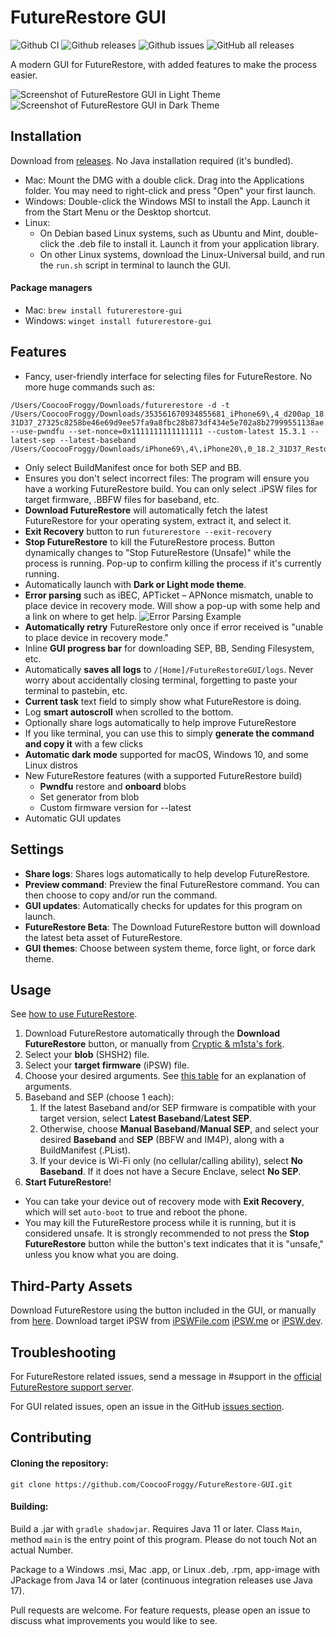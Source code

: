 # FutureRestore GUI
![Github CI](https://img.shields.io/github/actions/workflow/status/CoocooFroggy/FutureRestore-GUI/build.yml?branch=master)
![Github releases](https://img.shields.io/github/v/release/CoocooFroggy/FutureRestore-GUI?include_prereleases.svg)
![Github issues](https://img.shields.io/github/issues/CoocooFroggy/FutureRestore-GUI.svg)
![GitHub all releases](https://img.shields.io/github/downloads/CoocooFroggy/FutureRestore-GUI/total)

A modern GUI for FutureRestore, with added features to make the process easier.

![Screenshot of FutureRestore GUI in Light Theme](.github/Light.png?raw=true "FutureRestore GUI Light")
![Screenshot of FutureRestore GUI in Dark Theme](.github/Dark.png?raw=true "FutureRestore GUI Dark")

## Installation

Download from [releases](https://github.com/CoocooFroggy/FutureRestore-GUI/releases). No Java installation required (it's bundled).

- Mac: Mount the DMG with a double click. Drag into the Applications folder. You may need to right-click and press "Open" your first launch.
- Windows: Double-click the Windows MSI to install the App. Launch it from the Start Menu or the Desktop shortcut.  
- Linux:  
  - On Debian based Linux systems, such as Ubuntu and Mint, double-click the .deb file to install it. Launch it from your application library.  
  - On other Linux systems, download the Linux-Universal build, and run the `run.sh` script in terminal to launch the GUI.

#### Package managers

- Mac: `brew install futurerestore-gui`
- Windows: `winget install futurerestore-gui`

## Features

- Fancy, user-friendly interface for selecting files for FutureRestore. No more huge commands such as:
```
/Users/CoocooFroggy/Downloads/futurerestore -d -t /Users/CoocooFroggy/Downloads/353561670934855681_iPhone69\,4_d200ap_18.2-31D37_27325c8258be46e69d9ee57fa9a8fbc28b873df434e5e702a8b27999551138ae.shsh2 --use-pwndfu --set-nonce=0x1111111111111111 --custom-latest 15.3.1 --latest-sep --latest-baseband /Users/CoocooFroggy/Downloads/iPhone69\,4\,iPhone20\,0_18.2_31D37_Restore.ipsw
```
- Only select BuildManifest once for both SEP and BB.
- Ensures you don't select incorrect files: The program will ensure you have a working FutureRestore build. You can only select .iPSW files for target firmware, .BBFW files for baseband, etc.
- **Download FutureRestore** will automatically fetch the latest FutureRestore for your operating system, extract it, and select it.
- **Exit Recovery** button to run `futurerestore --exit-recovery`
- **Stop FutureRestore** to kill the FutureRestore process. Button dynamically changes to "Stop FutureRestore (Unsafe)" while the process is running. Pop-up to confirm killing the process if it's currently running.
- Automatically launch with **Dark or Light mode theme**.
- **Error parsing** such as iBEC, APTicket – APNonce mismatch, unable to place device in recovery mode. Will show a pop-up with some help and a link on where to get help. 
![Error Parsing Example](.github/AP%20Nonce%20Error.png?raw=true "FutureRestore GUI AP Nonce Error")
- **Automatically retry** FutureRestore only once if error received is "unable to place device in recovery mode."
- Inline **GUI progress bar** for downloading SEP, BB, Sending Filesystem, etc.
- Automatically **saves all logs** to `/[Home]/FutureRestoreGUI/logs`. Never worry about accidentally closing terminal, forgetting to paste your terminal to pastebin, etc.
- **Current task** text field to simply show what FutureRestore is doing.
- Log **smart autoscroll** when scrolled to the bottom.
- Optionally share logs automatically to help improve FutureRestore
- If you like terminal, you can use this to simply **generate the command and copy it** with a few clicks
- **Automatic dark mode** supported for macOS, Windows 10, and some Linux distros
- New FutureRestore features (with a supported FutureRestore build)
  - **Pwndfu** restore and **onboard** blobs
  - Set generator from blob
  - Custom firmware version for --latest 
- Automatic GUI updates

## Settings

- **Share logs**: Shares logs automatically to help develop FutureRestore.
- **Preview command**: Preview the final FutureRestore command. You can then choose to copy and/or run the command.
- **GUI updates**: Automatically checks for updates for this program on launch.
- **FutureRestore Beta**: The Download FutureRestore button will download the latest beta asset of FutureRestore.
- **GUI themes**: Choose between system theme, force light, or force dark theme.

## Usage

See [how to use FutureRestore](https://ios.cfw.guide/futurerestore).

1. Download FutureRestore automatically through the **Download FutureRestore** button, or manually from [Cryptic & m1sta's fork](https://github.com/futurerestore/futurerestore/releases).
2. Select your **blob** (SHSH2) file.
3. Select your **target firmware** (iPSW) file.
4. Choose your desired arguments. See [this table](https://github.com/futurerestore/futurerestore#help) for an explanation of arguments.
5. Baseband and SEP (choose 1 each):
    1. If the latest Baseband and/or SEP firmware is compatible with your target version, select **Latest Baseband**/**Latest SEP**.
    2. Otherwise, choose **Manual Baseband**/**Manual SEP**, and select your desired **Baseband** and **SEP** (BBFW and IM4P), along with a BuildManifest (.PList).
    3. If your device is Wi-Fi only (no cellular/calling ability), select **No Baseband**. If it does not have a Secure Enclave, select **No SEP**.
6. **Start FutureRestore**!

- You can take your device out of recovery mode with **Exit Recovery**, which will set `auto-boot` to true and reboot the phone.
- You may kill the FutureRestore process while it is running, but it is considered unsafe. It is strongly recommended to not press the **Stop FutureRestore** button while the button's text indicates that it is "unsafe," unless you know what you are doing.

## Third-Party Assets

Download FutureRestore using the button included in the GUI, or manually from [here](https://github.com/futurerestore/futurerestore/releases). Download target iPSW from [iPSWFile.com](https://ipswfile.com)  [iPSW.me](https://ipsw.me) or [iPSW.dev](https://ipsw.dev). 

## Troubleshooting

For FutureRestore related issues, send a message in #support in the [official FutureRestore support server](https://discord.gg/96wCSnwYVX).

For GUI related issues, open an issue in the GitHub [issues section](https://github.com/CoocooFroggy/FutureRestore-GUI/issues).

## Contributing

#### Cloning the repository:
```
git clone https://github.com/CoocooFroggy/FutureRestore-GUI.git
```

#### Building:
Build a .jar with `gradle shadowjar`. Requires Java 11 or later. Class `Main`, method `main` is the entry point of this program. Please do not touch Not an actual Number.

Package to a Windows .msi, Mac .app, or Linux .deb, .rpm, app-image with JPackage from Java 14 or later (continuous integration releases use Java 17).

Pull requests are welcome. For feature requests, please open an issue to discuss what improvements you would like to see.

